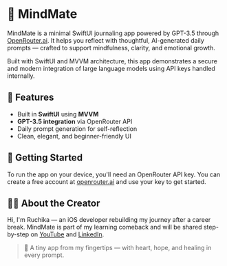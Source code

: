 # 🧠 MindMate

MindMate is a minimal SwiftUI journaling app powered by GPT-3.5 through [OpenRouter.ai](https://openrouter.ai). It helps you reflect with thoughtful, AI-generated daily prompts — crafted to support mindfulness, clarity, and emotional growth.

Built with SwiftUI and MVVM architecture, this app demonstrates a secure and modern integration of large language models using API keys handled internally.

## 🔑 Features

- Built in **SwiftUI** using **MVVM**
- **GPT-3.5 integration** via OpenRouter API
- Daily prompt generation for self-reflection
- Clean, elegant, and beginner-friendly UI

## 🚀 Getting Started

To run the app on your device, you'll need an OpenRouter API key. You can create a free account at [openrouter.ai](https://openrouter.ai) and use your key to get started.

## 👩‍💻 About the Creator

Hi, I'm Ruchika — an iOS developer rebuilding my journey after a career break. MindMate is part of my learning comeback and will be shared step-by-step on [YouTube](https://www.youtube.com/@thp-programmer) and [LinkedIn](https://www.linkedin.com/in/ruchikabokadia/).

> 💙 A tiny app from my fingertips — with heart, hope, and healing in every prompt.
